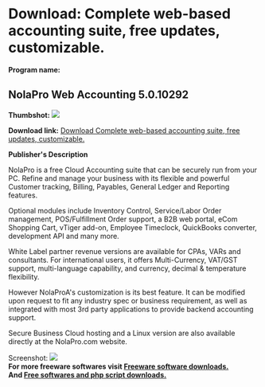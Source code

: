 # Download: Complete web-based accounting suite, free updates, customizable.

**Program name:**

## NolaPro Web Accounting 5.0.10292

  
**Thumbshot:** ![](http://www.freewarefiles.com/screenshot/nolapro5_md.jpg)   
  
**Download link:** [Download Complete web-based accounting suite, free updates, customizable.](http://freesoftwares.boysofts.com/NolaPro-Web-Accounting_program_59202.html)  
  


**Publisher's Description**  
  


NolaPro is a free Cloud Accounting suite that can be securely run from your PC. Refine and manage your business with its flexible and powerful Customer tracking, Billing, Payables, General Ledger and Reporting features. 

Optional modules include Inventory Control, Service/Labor Order management, POS/Fulfillment Order support, a B2B web portal, eCom Shopping Cart, vTiger add-on, Employee Timeclock, QuickBooks converter, development API and many more.

White Label partner revenue versions are available for CPAs, VARs and consultants. For international users, it offers Multi-Currency, VAT/GST support, multi-language capability, and currency, decimal & temperature flexibility.

However NolaProA's customization is its best feature. It can be modified upon request to fit any industry spec or business requirement, as well as integrated with most 3rd party applications to provide backend accounting support.

Secure Business Cloud hosting and a Linux version are also available directly at the NolaPro.com website.

  
  
Screenshot: ![](http://www.freewarefiles.com/screenshot/nolapro5.jpg)   
**For more freeware softwares visit [Freeware software downloads.](http://freesoftwares.boysofts.com/)**   
**And [Free softwares and php script downloads.](http://www.boysofts.com/)**
